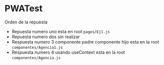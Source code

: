 # PWATest

Orden de la repuesta 
- Repuesta numero uno esta en  root `pages/Ej1.js`
- Repuesta numero dos sin realizar 
- Respuesta numero 3 componente padre componente hijo esta en la root `componentes/Agencia1.js`
- Respuesta numero 4 usando useContext esta en la root `componentes/Agencia.js`
